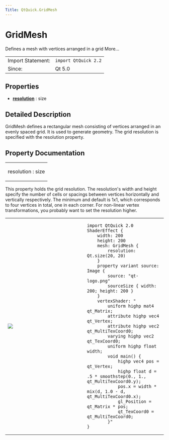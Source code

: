 ```yaml
---
Title: QtQuick.GridMesh
---
```

        
GridMesh
========

<span class="subtitle"></span>
Defines a mesh with vertices arranged in a grid More...

|                   |                      |
|-------------------|----------------------|
| Import Statement: | `import QtQuick 2.2` |
| Since:            | Qt 5.0               |

<span id="properties"></span>
Properties
----------

-   ****[resolution](#resolution-prop)**** : size

<span id="details"></span>
Detailed Description
--------------------

GridMesh defines a rectangular mesh consisting of vertices arranged in an evenly spaced grid. It is used to generate geometry. The grid resolution is specified with the resolution property.

Property Documentation
----------------------

<table>
<colgroup>
<col width="100%" />
</colgroup>
<tbody>
<tr class="odd">
<td><p><span id="resolution-prop"></span><span class="name">resolution</span> : <span class="type">size</span></p></td>
</tr>
</tbody>
</table>

This property holds the grid resolution. The resolution's width and height specify the number of cells or spacings between vertices horizontally and vertically respectively. The minimum and default is 1x1, which corresponds to four vertices in total, one in each corner. For non-linear vertex transformations, you probably want to set the resolution higher.

<table>
<colgroup>
<col width="50%" />
<col width="50%" />
</colgroup>
<tbody>
<tr class="odd">
<td><p><img src="https://developer.ubuntu.com/static/devportal_uploaded/1704eff4-ecfc-4bae-8687-8a35b4452567-api/apps/qml/sdk-14.10/QtQuick.GridMesh/images/declarative-gridmesh.png" /></p></td>
<td><pre class="qml"><code>import QtQuick 2.0
ShaderEffect {
    width: 200
    height: 200
    mesh: GridMesh {
        resolution: Qt.size(20, 20)
    }
    property variant source: Image {
        source: &quot;qt-logo.png&quot;
        sourceSize { width: 200; height: 200 }
    }
    vertexShader: &quot;
        uniform highp mat4 qt_Matrix;
        attribute highp vec4 qt_Vertex;
        attribute highp vec2 qt_MultiTexCoord0;
        varying highp vec2 qt_TexCoord0;
        uniform highp float width;
        void main() {
            highp vec4 pos = qt_Vertex;
            highp float d = .5 * smoothstep(0., 1., qt_MultiTexCoord0.y);
            pos.x = width * mix(d, 1.0 - d, qt_MultiTexCoord0.x);
            gl_Position = qt_Matrix * pos;
            qt_TexCoord0 = qt_MultiTexCoord0;
        }&quot;
}</code></pre></td>
</tr>
</tbody>
</table>

